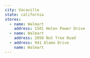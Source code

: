 ```yaml
---
city: Vacaville
state: california
stores:
  - name: Walmart
    address: 1501 Helen Power Drive
  - name: Walmart
    address: 2050 Nut Tree Road
  - address: 941 Alamo Drive
    name: Walmart
---
```

